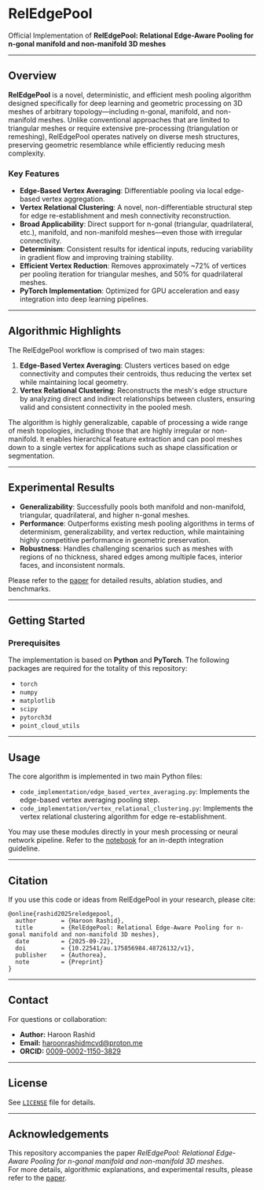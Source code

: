 # RelEdgePool

Official Implementation of **RelEdgePool: Relational Edge-Aware Pooling for n-gonal manifold and non-manifold 3D meshes**

---

## Overview

**RelEdgePool** is a novel, deterministic, and efficient mesh pooling algorithm designed specifically for deep learning and geometric processing on 3D meshes of arbitrary topology—including n-gonal, manifold, and non-manifold meshes. Unlike conventional approaches that are limited to triangular meshes or require extensive pre-processing (triangulation or remeshing), RelEdgePool operates natively on diverse mesh structures, preserving geometric resemblance while efficiently reducing mesh complexity.

### Key Features

- **Edge-Based Vertex Averaging**: Differentiable pooling via local edge-based vertex aggregation.
- **Vertex Relational Clustering**: A novel, non-differentiable structural step for edge re-establishment and mesh connectivity reconstruction.
- **Broad Applicability**: Direct support for n-gonal (triangular, quadrilateral, etc.), manifold, and non-manifold meshes—even those with irregular connectivity.
- **Determinism**: Consistent results for identical inputs, reducing variability in gradient flow and improving training stability.
- **Efficient Vertex Reduction**: Removes approximately ~72% of vertices per pooling iteration for triangular meshes, and 50% for quadrilateral meshes.
- **PyTorch Implementation**: Optimized for GPU acceleration and easy integration into deep learning pipelines.

---

## Algorithmic Highlights

The RelEdgePool workflow is comprised of two main stages:
1. **Edge-Based Vertex Averaging**: Clusters vertices based on edge connectivity and computes their centroids, thus reducing the vertex set while maintaining local geometry.
2. **Vertex Relational Clustering**: Reconstructs the mesh's edge structure by analyzing direct and indirect relationships between clusters, ensuring valid and consistent connectivity in the pooled mesh.

The algorithm is highly generalizable, capable of processing a wide range of mesh topologies, including those that are highly irregular or non-manifold. It enables hierarchical feature extraction and can pool meshes down to a single vertex for applications such as shape classification or segmentation.

---

## Experimental Results

- **Generalizability**: Successfully pools both manifold and non-manifold, triangular, quadrilateral, and higher n-gonal meshes.
- **Performance**: Outperforms existing mesh pooling algorithms in terms of determinism, generalizability, and vertex reduction, while maintaining highly competitive performance in geometric preservation.
- **Robustness**: Handles challenging scenarios such as meshes with regions of no thickness, shared edges among multiple faces, interior faces, and inconsistent normals.

Please refer to the [paper](https://doi.org/10.22541/au.175856984.48726132/v1) for detailed results, ablation studies, and benchmarks.

---

## Getting Started

### Prerequisites

The implementation is based on **Python** and **PyTorch**. The following packages are required for the totality of this repository:

- `torch`
- `numpy`
- `matplotlib`
- `scipy`
- `pytorch3d`
- `point_cloud_utils`

---

## Usage

The core algorithm is implemented in two main Python files:

- `code_implementation/edge_based_vertex_averaging.py`: Implements the edge-based vertex averaging pooling step.
- `code_implementation/vertex_relational_clustering.py`: Implements the vertex relational clustering algorithm for edge re-establishment.

You may use these modules directly in your mesh processing or neural network pipeline. Refer to the [notebook](notebooks_and_scripts/model_integration_demo/pipeline.ipynb) for an in-depth integration guideline.

---

## Citation

If you use this code or ideas from RelEdgePool in your research, please cite:

```
@online{rashid2025reledgepool,
  author       = {Haroon Rashid},
  title        = {RelEdgePool: Relational Edge-Aware Pooling for n-gonal manifold and non-manifold 3D meshes},
  date         = {2025-09-22},
  doi          = {10.22541/au.175856984.48726132/v1},
  publisher    = {Authorea},
  note         = {Preprint}
}

```

---

## Contact

For questions or collaboration:

- **Author:** Haroon Rashid  
- **Email:** [haroonrashidmcvd@proton.me](mailto:haroonrashidmcvd@proton.me)
- **ORCID:** [0009-0002-1150-3829](https://orcid.org/0009-0002-1150-3829)

---

## License

See [`LICENSE`](LICENSE) file for details.

---

## Acknowledgements

This repository accompanies the paper _RelEdgePool: Relational Edge-Aware Pooling for n-gonal manifold and non-manifold 3D meshes_.  
For more details, algorithmic explanations, and experimental results, please refer to the [paper](https://doi.org/10.22541/au.175856984.48726132/v1).

